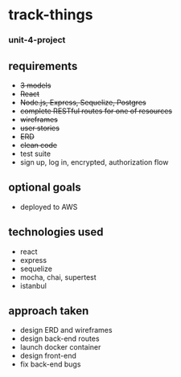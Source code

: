 # track-things

### unit-4-project

## requirements

- ~~3 models~~
- ~~React~~
- ~~Node.js, Express, Sequelize, Postgres~~
- ~~complete RESTful routes for one of resources~~
- ~~wireframes~~
- ~~user stories~~
- ~~ERD~~
- ~~clean code~~
- test suite
- sign up, log in, encrypted, authorization flow

## optional goals

- deployed to AWS

## technologies used

- react
- express
- sequelize
- mocha, chai, supertest
- istanbul

## approach taken

- design ERD and wireframes
- design back-end routes
- launch docker container
- design front-end
- fix back-end bugs
